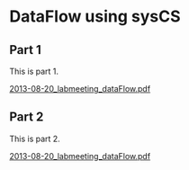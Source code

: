 # DataFlow using sysCS

## Part 1

This is part 1.

[2013-08-20_labmeeting_dataFlow.pdf](2013-08-20_labmeeting_dataFlow.pdf)


## Part 2

This is part 2.

[2013-08-20_labmeeting_dataFlow.pdf](2013-08-20_labmeeting_dataFlow.pdf)